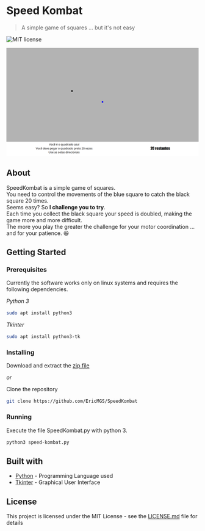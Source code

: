 # Speed Kombat

> A simple game of squares ... but it's not easy

![MIT license](https://img.shields.io/badge/License-MIT-blue.svg)

![printscreen](https://github.com/EricMGS/SpeedKombat/blob/master/image.png)  

## About
SpeedKombat is a simple game of squares.   
You need to control the movements of the blue square to catch the black square 20 times.  
Seems easy? So **I challenge you to try**.  
Each time you collect the black square your speed is doubled, making the game more and more difficult.  
The more you play the greater the challenge for your motor coordination ... and for your patience. :laughing:     

## Getting Started
### Prerequisites
Currently the software works only on linux systems and requires the following dependencies.  

_Python 3_  
```sh
sudo apt install python3
```
_Tkinter_  
```sh
sudo apt install python3-tk
```

### Installing
Download and extract the [zip file](https://github.com/EricMGS/SpeedKombat/archive/master.zip)  
  
_or_  
  
Clone the repository  
```sh
git clone https://github.com/EricMGS/SpeedKombat  
```

### Running  
Execute the file SpeedKombat.py with python 3.
```sh
python3 speed-kombat.py
```

## Built with
- [Python](https://www.python.org/)  - Programming Language used  
- [Tkinter](https://wiki.python.org/moin/TkInter) - Graphical User Interface     

## License
This project is licensed under the MIT License - see the [LICENSE.md](https://github.com/EricMGS/SpeedKombat/blob/master/LICENSE) file for details
